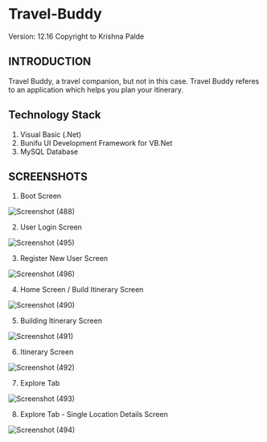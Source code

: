 # Travel-Buddy
Version: 12.16
Copyright to Krishna Palde

 INTRODUCTION
---------------

Travel Buddy, a travel companion, but not in this case. Travel Buddy referes to an application which helps you plan your itinerary. 


 Technology Stack
--------------------
1. Visual Basic (.Net)
2. Bunifu UI Development Framework for VB.Net
3. MySQL Database


 SCREENSHOTS
---------------

1. Boot Screen

![Screenshot (488)](https://user-images.githubusercontent.com/81459485/159977249-9ab1f11d-a697-47f5-a2ed-848546f6a114.png)

2. User Login Screen

![Screenshot (495)](https://user-images.githubusercontent.com/81459485/159977663-ca3383c7-a219-4027-aa36-b703c5cb295c.png)

3. Register New User Screen

![Screenshot (496)](https://user-images.githubusercontent.com/81459485/159977735-f242f74a-4773-4c17-9ba2-e2e4cbb1d8f5.png)

4. Home Screen / Build Itinerary Screen

![Screenshot (490)](https://user-images.githubusercontent.com/81459485/159977335-07c8d249-d58c-4043-a83d-836f4c108592.png)

5. Building Itinerary Screen

![Screenshot (491)](https://user-images.githubusercontent.com/81459485/159977386-6017e80c-0a2a-4127-b79c-03e21c09da93.png)

6. Itinerary Screen

![Screenshot (492)](https://user-images.githubusercontent.com/81459485/159977457-a56225cc-7547-4fde-9b81-0569ceffce38.png)

7. Explore Tab

![Screenshot (493)](https://user-images.githubusercontent.com/81459485/159977491-f8be3653-9ae7-4d25-83eb-d7960316298a.png)

8. Explore Tab - Single Location Details Screen

![Screenshot (494)](https://user-images.githubusercontent.com/81459485/159977549-8dc16975-bc2b-4e26-b0f3-161ae2b77eb5.png)
